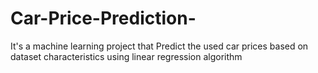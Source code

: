 # Car-Price-Prediction-

It's a machine learning project that Predict the used car prices based on dataset characteristics using linear regression algorithm


